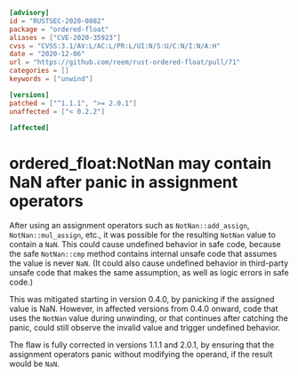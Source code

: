 ```toml
[advisory]
id = "RUSTSEC-2020-0082"
package = "ordered-float"
aliases = ["CVE-2020-35923"]
cvss = "CVSS:3.1/AV:L/AC:L/PR:L/UI:N/S:U/C:N/I:N/A:H"
date = "2020-12-06"
url = "https://github.com/reem/rust-ordered-float/pull/71"
categories = []
keywords = ["unwind"]

[versions]
patched = ["^1.1.1", ">= 2.0.1"]
unaffected = ["< 0.2.2"]

[affected]
```

# ordered_float:NotNan may contain NaN after panic in assignment operators

After using an assignment operators such as `NotNan::add_assign`, `NotNan::mul_assign`, etc., it was possible for the resulting `NotNan` value to contain a `NaN`.  This could cause undefined behavior in safe code, because the safe `NotNan::cmp` method contains internal unsafe code that assumes the value is never `NaN`.  (It could also cause undefined behavior in third-party unsafe code that makes the same assumption, as well as logic errors in safe code.)

This was mitigated starting in version 0.4.0, by panicking if the assigned value is NaN.  However, in affected versions from 0.4.0 onward, code that uses the `NotNan` value during unwinding, or that continues after catching the panic, could still observe the invalid value and trigger undefined behavior.

The flaw is fully corrected in versions 1.1.1 and 2.0.1, by ensuring that the assignment operators panic without modifying the operand, if the result would be `NaN`.
